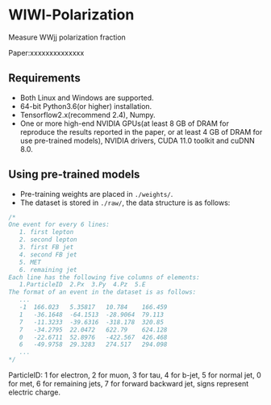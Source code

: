 # WlWl-Polarization
Measure WWjj polarization fraction 

Paper:xxxxxxxxxxxxxx

## Requirements
* Both Linux and Windows are supported.
* 64-bit Python3.6(or higher) installation.
* Tensorflow2.x(recommend 2.4), Numpy.
* One or more high-end NVIDIA GPUs(at least 8 GB of DRAM for reproduce the results reported in the paper, or at least 4 GB of DRAM for use pre-trained models), NVIDIA drivers, CUDA 11.0 toolkit and cuDNN 8.0.

## Using pre-trained models
* Pre-training weights are placed in `./weights/`.
* The dataset is stored in `./raw/`, the data structure is as follows:
```cpp
/*
One event for every 6 lines:
   1. first lepton 
   2. second lepton 
   3. first FB jet 
   4. second FB jet 
   5. MET 
   6. remaining jet 
Each line has the following five columns of elements:
   1.ParticleID  2.Px  3.Py  4.Pz  5.E
The format of an event in the dataset is as follows:
   ...
   -1  166.023   5.35817   10.784    166.459
   1   -36.1648  -64.1513  -28.9064  79.113
   7   -11.3233  -39.6316  -318.178  320.85
   7   -34.2795  22.0472   622.79    624.128
   0   -22.6711  52.8976   -422.567  426.468
   6   -49.9758  29.3283   274.517   294.098
   ...
*/
```
ParticleID: 1 for electron, 2 for muon, 3 for tau, 4 for b-jet, 5 for normal jet, 0 for met, 6 for remaining jets, 7 for forward backward jet, signs represent electric charge.

